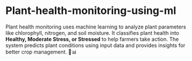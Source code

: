 # Plant-health-monitoring-using-ml
Plant health monitoring uses machine learning to analyze plant parameters like chlorophyll, nitrogen, and soil moisture. It classifies plant health into **Healthy, Moderate Stress, or Stressed** to help farmers take action. The system predicts plant conditions using input data and provides insights for better crop management. 🌱📊

